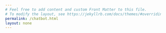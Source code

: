 ```yaml
---
# Feel free to add content and custom Front Matter to this file.
# To modify the layout, see https://jekyllrb.com/docs/themes/#overriding-theme-defaults
permalink: /chatbot.html
layout: none
---
```

<html lang="en">
<head>
    <meta charset="UTF-8">
    <title>Test Bot</title>
    <meta name="viewport" content="width=device-width,initial-scale=1.0">
    <style>
        .bg-half{
            min-height:50vh;
        }
        .mh-40{
            min-height: 40vh;
        }

    </style>
    <link rel="stylesheet" href="./css/bootstrap.min.css">
</head>
<body>
    <div class="min-vw-100 bg-half bg-info"></div>
    <div class="vw-100 bg-half bg-danger"></div>
    <div class="vw-100 bg-half bg-warning"></div>
    <button class="btn bg-info offset-10 col-lg-1 fixed-bottom text-light ">Talk To Some one</button>
    <div class="">
        <div class="fixed-bottom offset-lg-7 col-xl-3 col-lg-4 offset-md-4 col-md-7 bg-dark mh-40 card rounded-0">

                <h5 class=" text-monospace card-header bg-danger">Chat With BOT</h5>
            <div class="chat-box h-auto text-center card-body ">
            </div>
            <label class="input-group  ">

                <textarea class="rounded-left border-0 col-10 card-footer text-warning" placeholder="Send Message..." ></textarea>
                <input class="rounded-right border-0 bg-success " type="submit" value=">>>" onclick="env.reply()">
            </label>
        </div>
    </div>
    
    <script >
        let env = {
            res:["js/templates/user","js/templates/incoming"],
            init:()=>{
                let loader  = async ()=>{
                    let htmlArray = [];
                    for (let a of env.res ) {
                        htmlArray.push(await (await fetch(a,{method:"GET",credentials:"same-origin"})).text());
                    }
                    return htmlArray;
                };
                let initRunner = async () =>{
                    env.msgUI = await loader();
                    return true;
                };
                initRunner().then(e=>{console.log(e)});
            },
            reply:() => {
                const msg = document.querySelector("textarea").value;
                env.display(msg,0);
            },
            incoming:(msg = "hello, how may I help?")=>{
                env.display(msg);
            },
            send:()=>{},
            display:(msg,type=1)=>{
                let chatBox = document.querySelector(".chat-box");
                chatBox.innerHTML+=env.msgUI[type];
                let last = chatBox.querySelectorAll(".msg").length;
                chatBox.querySelectorAll(".msg")[last - 1].textContent = msg;
                document.querySelector("textarea").value = "";
            }
        };

        env.init();
    </script>
</body>
</html>